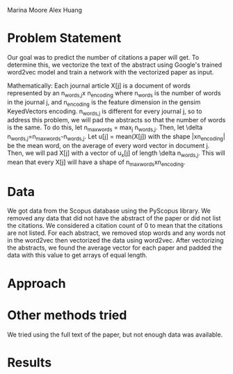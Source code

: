 Marina Moore
Alex Huang

# Problem Statement
Our goal was to predict the number of citations a paper will get. To determine this, we vectorize the text of the abstract using Google's trained word2vec model and train a network with the vectorized paper as input.

Mathematically: Each journal article X[j] is a document of words represented by an n<sub>words,j</sub>x n<sub>encoding</sub> where n<sub>words</sub> is the number of words in the journal j, and n<sub>encoding</sub> is the feature dimension in the gensim KeyedVectors encoding. n<sub>words,j</sub> is different for every journal j, so to address this problem, we will pad the abstracts so that the number of words is the same. To do this, let n<sub>maxwords</sub> = max<sub>j</sub> n<sub>words,j</sub>. Then, let \delta n<sub>words,j</sub>=n<sub>maxwords</sub>-n<sub>words,j</sub>. Let u[j] = mean(X[j]) with the shape |xn<sub>encoding</sub>| be the mean word, on the average of every word vector in document j. Then, we will pad X[j] with a vector of u<sub>x</sub>[j] of length \delta n<sub>words,j</sub>. This will mean that every X[j] will have a shape of n<sub>maxwords</sub>xn<sub>encoding</sub>.

# Data
We got data from the Scopus database using the PyScopus library. We removed any data that did not have the abstract of the paper or did not list the citations. We considered a citation count of 0 to mean that the citations are not listed. For each abstract, we removed stop words and any words not in the word2vec then vectorized the data using word2vec. After vectorizing the abstracts, we found the average vector for each paper and padded the data with this value to get arrays of equal length.

# Approach

# Other methods tried
We tried using the full text of the paper, but not enough data was available.

# Results
